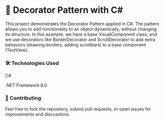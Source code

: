 # 🎯 Decorator Pattern with C#

This project demonstrates the Decorator Pattern applied in C#. The pattern allows you to add functionality to an object dynamically, without changing its structure.
In this example, we have a base VisualComponent class, and we use decorators like BorderDecorator and ScrollDecorator to add extra behaviors (drawing borders, adding scrollbars) to a base component (TextView).


### 🛠️ Technologies Used
 
C#

.NET Framework 8.0

### 🤝 Contributing
 
Feel free to fork the repository, submit pull requests, or open issues for improvements and discussions.
